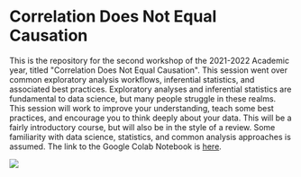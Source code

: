 # Correlation Does Not Equal Causation

This is the repository for the second workshop of the 2021-2022 Academic year, titled "Correlation Does Not Equal Causation". This session went over common exploratory analysis workflows, inferential statistics, and associated best practices. Exploratory analyses and inferential statistics are fundamental to data science, but many people struggle in these realms. This session will work to improve your understanding, teach some best practices, and encourage you to think deeply about your data. This will be a fairly introductory course, but will also be in the style of a review. Some familiarity with data science, statistics, and common analysis approaches is assumed. The link to the Google Colab Notebook is [here](https://drive.google.com/drive/folders/1FIGGvClH-a8WNcFbrpA4yY6Zi3OZa9gn?usp=sharing).

![](https://media.makeameme.org/created/one-does-not-5aed73.jpg)



